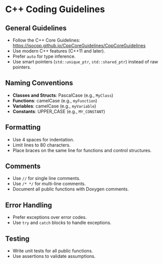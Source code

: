 # C++ Coding Guidelines

## General Guidelines
- Follow the C++ Core Guidelines: https://isocpp.github.io/CppCoreGuidelines/CppCoreGuidelines
- Use modern C++ features (C++11 and later).
- Prefer `auto` for type inference.
- Use smart pointers (`std::unique_ptr`, `std::shared_ptr`) instead of raw pointers.

## Naming Conventions
- **Classes and Structs**: PascalCase (e.g., `MyClass`)
- **Functions**: camelCase (e.g., `myFunction`)
- **Variables**: camelCase (e.g., `myVariable`)
- **Constants**: UPPER_CASE (e.g., `MY_CONSTANT`)

## Formatting
- Use 4 spaces for indentation.
- Limit lines to 80 characters.
- Place braces on the same line for functions and control structures.

## Comments
- Use `//` for single line comments.
- Use `/* */` for multi-line comments.
- Document all public functions with Doxygen comments.

## Error Handling
- Prefer exceptions over error codes.
- Use `try` and `catch` blocks to handle exceptions.

## Testing
- Write unit tests for all public functions.
- Use assertions to validate assumptions.
